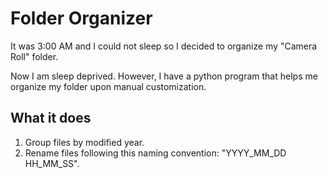 # Folder Organizer

It was 3:00 AM and I could not sleep so I decided to organize my "Camera Roll" folder.

Now I am sleep deprived. However, I have a python program that helps me organize my folder upon manual customization.

## What it does

1. Group files by modified year.
2. Rename files following this naming convention: "YYYY_MM_DD HH_MM_SS".
